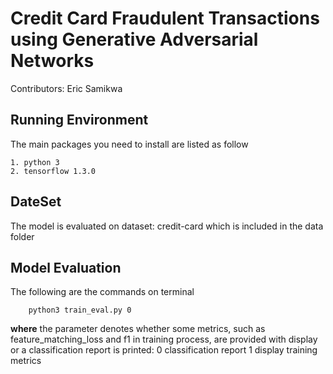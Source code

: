 
# Credit Card Fraudulent Transactions using Generative Adversarial Networks

Contributors: Eric Samikwa

## Running Environment

The main packages you need to install are listed as follow

```
1. python 3 
2. tensorflow 1.3.0
```

## DateSet

The model is evaluated on dataset: credit-card which is included in the data folder

## Model Evaluation

The following are the commands on terminal 

```
    python3 train_eval.py 0
```
**where** the parameter denotes whether some metrics, such as feature_matching_loss and f1 in training process, are provided with display or a classification report is printed:
    0   classification report
    1   display training metrics


